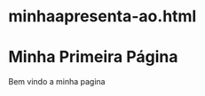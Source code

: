 # minhaapresenta-ao.html
<!DOCTYPE html>
<html lang="pt-BR"> 
</head>
<body>
    <h1>Minha Primeira Página</h1> 
    <p> Bem vindo a minha pagina</p>

